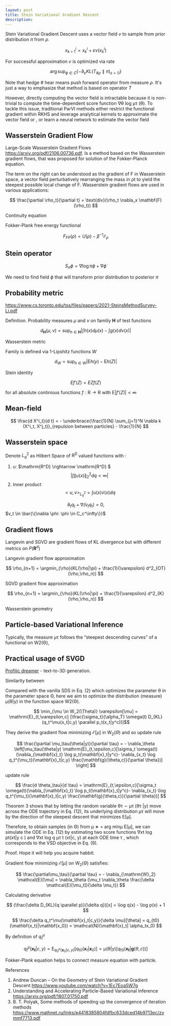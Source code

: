 ```yaml
---
layout: post
title: Stein Variational Gradient Descent
description: 
---
```



Stein Variational Gradient Descent uses a vector field $v$ to sample from prior distribution $\pi$ from $\rho$.

$$
    x^i_{k+1} = x_k^i + \varepsilon v(x_k^i)
$$

For successful approximation $v$ is optimized via rate

$$
    \arg \sup_{\phi \in C}\{-\partial_\varepsilon KL(T_{\#\rho} \parallel \pi)_{\varepsilon=0}\}
$$

Note that hedge $\#$ hear means push forward operator from measure $\rho$. It's just a way to emphasize that method is based on operator $T$



 However, directly computing the vector field is intractable because
it is non-trivial to compute the time-dependent score function ∇θ log µτ (θ). To tackle this issue,
traditional ParVI methods either restrict the functional gradient within RKHS and leverage analytical
kernels to approximate the vector field or , or learn a neural network to estimate the vector
field


## Wasserstein Gradient Flow



Large-Scale Wasserstein Gradient Flows https://arxiv.org/pdf/2106.00736.pdf. Is a method based on the Wasserstein gradient flows, that was proposed for solution of the Fokker-Planck equation.


The term on the right can be understood as
the gradient of F in Wasserstein space, a vector field perturbatively rearranging the mass in ρt to
yield the steepest possible local change of F.
Wasserstein gradient flows are used in various applications:

$$
    \frac{\partial \rho_t}{\partial t} = \text{div}(\rho_t \nabla_x \mathbf{F}(\rho_t)) 
$$

Continuity equation

Fokker-Plank free energy functional

$$
    F_{FP}(\rho)= U(\rho) - \beta^{-1} \mathcal{E}_\rho
$$

## Stein operator

$$
    S_\pi \phi = \nabla \log \pi \phi + \nabla \dot \phi 
$$


We need to find field $\phi$ that will transform prior distribution to posterior $\pi$ 


## Probability metric

https://www.cs.toronto.edu/tss/files/papers/2021-SteinsMethodSurvey-Li.pdf

Definition. Probability measures $\mu$ and $\nu$ on familiy $\mathbf{H}$ of test functions

$$
    d_{\mathbf{H}}(\mu,
    \nu) = \sup_{h \in \mathbf{H}} \left| \int h(x)d\mu(x) - \int g(x) d\nu(x)\right|
$$

Wasserstein metric

Family is defined via 1-Lipshitz functions $W$ 

$$
    d_W = \sup_{h\in W}|\mathrm{E}h(y)-\mathrm{E}h(Z)|
$$


Stein identity

$$
    E f'(Z) = EZ f(Z)
$$

for all absolute continious functions $f: \mathrm{R} \rightarrow \mathrm{R}$ with $\mathrm{E}|f'(Z)| < \infty$

## Mean-field

$$
    \frac{d X^i_t}{d t} = - \underbrace{\frac{1}{N} \sum_{j=1}^N \nabla k (X^i_t, X^j_t)}_{repulsion between particles} - \frac{1}{N}
$$

## Wasserstein space

Denote $L^2_q$ as Hilbert Space of $\mathrm{R}^D$ valued functions with :

1. 
    u: $\mathrm{R^D} \rightarrow \mathrm{R^D}  $
    $$
        |\int\|u(x)\|^2_2 dq < \infty|
    $$
2. Inner product
    $$
        <u,v>_{L^2_q} = \int u(x) \dot v(x) dq 
    $$

$$
    \partial_t q_t + \nabla \dot (v_tq_t)=0,
$$
$v_t \in \bar{\{\nabla \phi: \phi \in C_c^\infty\}}$

## Gradient flows

Langevin and SGVD are gradient flows of KL divergence but with different metrics on $P(\mathbf{R}^d)$

Langevin gradient flow approximation

$$
    \rho_{n+1} = \argmin_{\rho}(KL(\rho|\pi) + \frac{1}{\varepsilon} d^2_{OT}(\rho,\rho_n))
$$


SGVD gradient flow approximation


$$
    \rho_{n+1} = \argmin_{\rho}(KL(\rho|\pi) + \frac{1}{\varepsilon} d^2_{K}(\rho,\rho_n))
$$

Wasserstein geometry

## Particle-based Variational Inference

Typically, the measure
µτ follows the “steepest descending curves” of a functional on W2(Θ),


## Practical usage of SVGD

[Profilic dreamer](https://arxiv.org/pdf/2305.16213.pdf) - text-to-3D generation.

Similarity between 



Compared with the vanilla SDS in Eq. (2) which optimizes the parameter θ in the parameter space Θ,
here we aim to optimize the distribution (measure) µ(θ|y) in the function space W2(Θ).

$$
    \min_{\mu \in W_2(\Theta)} \varepsilon[\mu] = \mathrm{E}_{t,\varepsilon,c}
 [\frac{\sigma_t}{\alpha_T} \omega(t) D_{KL}(q_t^\mu(x_t|c,y) \parallel p_t(x_t|y^c))]$$


They derive the gradient flow minimizing $\mathcal{E}[\mu]$ in $\mathrm{W}_2(\Theta)$ and so update rule

$$
    \frac{\partial \mu_\tau(\theta|y)}{\partial \tau} = - \nabla_\theta \left[\mu_\tau(\theta|y) \mathrm{E}_{t,\epsilon,c}[\sigma_t \omega(t)(\nabla_{\mathbf{x}_t} \log p_t(\mathbf{x}_t|y^c)- \nabla_{x_t} \log q_t^{\mu_t}(\mathbf{x}_t|c,y) \frac{\mathbf{g}(\theta,c)}{\partial \theta})] \right]
$$

update rule

$$
\frac{d \theta_\tau}{d \tau} = \mathrm{E}_{t,\epsilon,c}[\sigma_t \omega(t)(\nabla_{\mathbf{x}_t} \log p_t(\mathbf{x}_t|y^c)- \nabla_{x_t} \log q_t^{\mu_t}(\mathbf{x}_t|c,y) \frac{\mathbf{g}(\theta,c)}{\partial \theta})] 
$$


Theorem 3 shows that by letting the random variable θτ ∼ µτ (θτ |y) move across the ODE trajectory
in Eq. (12), its underlying distribution µτ will move by the direction of the steepest descent that
minimizes E[µ].

Therefore, to obtain samples (in Θ) from µ
∗ = arg minµ E[µ], we can simulate the
ODE in Eq. (12) by estimating two score functions ∇xt
log pt(xt|y
c
) and ∇xt
log q
µτ
t
(xt|c, y) at
each ODE time τ , which corresponds to the VSD objective in Eq. (9).


Proof. Hope it will help you acquire habbit:

Gradient flow minimizing $\mathcal{E}[\mu]$ on $\mathrm{W}_2(\Theta)$ satisfies:

$$
    \frac{\partial\mu_\tau}{\partial \tau} = - \nabla_{\mathrm{W}_2} \mathcal{E}[\mu] = \nabla_\theta (\mu_t \nabla_\theta \frac{\delta \mathcal{E}[\mu_t]}{\delta \mu_t})
$$

Calculating derivative

$$
    (\frac{\delta D_{KL}(q \parallel p)}{\delta q})[x] = \log q(x) - \log p(x) + 1
$$

$$
    \frac{\delta q_t^\mu(\mathbf{x}_t|c,y)}{\delta \mu}[\theta] = q_{t0}(\mathbf{x_t}|\mathbf{x_0}) = \mathcal{N}(\mathbf{x}_t| \alpha_tx_0)
$$

By definition of $q_t^\mu$

$$
    q_t^\mu(\mathbf{x_t}|c,y) = \mathrm{E}_{q_0^\mu(\mathbf{x}_0|c,y)}[q_{t0}(\mathbf{x}_t|\mathbf{x}_0)] = \mathrm{\mu(\theta|y)}[q_{t0}(\mathbf{x_t}|\mathbf{g}(\theta,c))]
$$



Fokker-Plank equation helps to connect measure equation with particle.

References
1. Andrew Duncan – On the Geometry of Stein Variational Gradient Descent
https://www.youtube.com/watch?v=1Ec7Eoa5W7g
2. Understanding and Accelerating Particle-Based Variational Inference https://arxiv.org/pdf/1807.01750.pdf
3. B. T. Polyak, Some methods of speeding up the convergence
of iteration methods https://www.mathnet.ru/links/e4418385804fdfbc633dced14b9713ec/zvmmf7713.pdf
